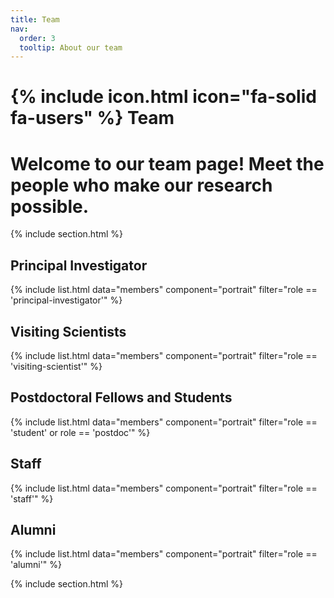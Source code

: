```yaml
---
title: Team
nav:
  order: 3
  tooltip: About our team
---
```


# {% include icon.html icon="fa-solid fa-users" %} Team

# Welcome to our team page! Meet the people who make our research possible.

{% include section.html %}

## Principal Investigator

{% include list.html data="members" component="portrait" filter="role == 'principal-investigator'" %}

## Visiting Scientists

{% include list.html data="members" component="portrait" filter="role == 'visiting-scientist'" %}

## Postdoctoral Fellows and Students

{% include list.html data="members" component="portrait" filter="role == 'student' or role == 'postdoc'" %}

## Staff

{% include list.html data="members" component="portrait" filter="role == 'staff'" %}

## Alumni

{% include list.html data="members" component="portrait" filter="role == 'alumni'" %}

{% include section.html %}
